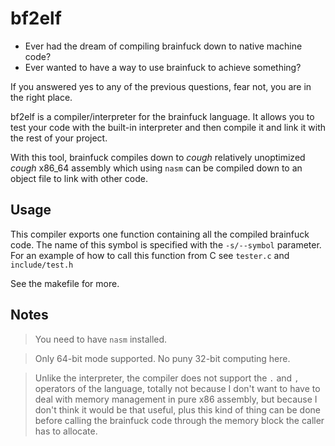 # bf2elf

- Ever had the dream of compiling brainfuck down to native machine code?
- Ever wanted to have a way to use brainfuck to achieve something?

If you answered yes to any of the previous questions, fear not, you are in the right place.

bf2elf is a compiler/interpreter for the brainfuck language. It allows you to test your code with the built-in interpreter and then compile it and link it with the rest of your project.

With this tool, brainfuck compiles down to *cough* relatively unoptimized *cough* x86_64 assembly which using `nasm` can be compiled down to an object file to link with other code.

## Usage

This compiler exports one function containing all the compiled brainfuck code. The name of this symbol is specified with the `-s/--symbol` parameter. For an example of how to call this function from C see `tester.c` and `include/test.h`

See the makefile for more.

## Notes

> You need to have `nasm` installed.

> Only 64-bit mode supported. No puny 32-bit computing here.

> Unlike the interpreter, the compiler does not support the `.` and `,` operators of the language, totally not because I don't want to have to deal with memory management in pure x86 assembly, but because I don't think it would be that useful, plus this kind of thing can be done before calling the brainfuck code through the memory block the caller has to allocate.
